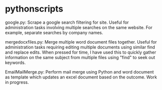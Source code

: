 # pythonscripts

google.py:
  Scrape a google search filtering for site. Useful for administration tasks involving multiple searches on the same website. For example,     separate searches by company names.
  
mergedocxfiles.py:
  Merge multiple word document files together. Useful for administration tasks requiring editing multiple documents using similar find and replace edits. When pressed for time, I have used this to quickly gather information on the same subject from multiple files using "find" to seek out keywords.
  
EmailMailMerge.py: 
  Perform mail merge using Python and word document as template which updates an excel document based on the outcome. Work in progress.
